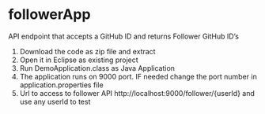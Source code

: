 # followerApp
API endpoint that accepts a GitHub ID and returns Follower GitHub ID’s 

1. Download the code as zip file and extract 
2. Open it in Eclipse as existing project
3. Run DemoApplication.class as Java Application
4. The application runs on 9000 port. IF needed change the port number in application.properties file
5. Url to access to follower API http://localhost:9000/follower/{userId} and use any userId to test
